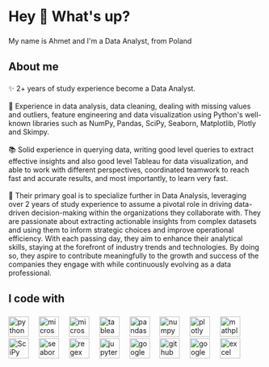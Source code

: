 <h1 align="left">Hey 👋 What's up?</h1>

###

<p align="left">My name is Ahmet and I'm a Data Analyst, from Poland</p>

###

<h2 align="left">About me</h2>

###

<p align="left">✨ 2+ years of study experience become a Data Analyst.<br><br>🚀 Experience in data analysis, data cleaning, dealing with missing values and outliers, feature engineering and data visualization using Python's well-known libraries such as NumPy, Pandas, SciPy, Seaborn, Matplotlib, Plotly and Skimpy.<br><br>📚 Solid experience in querying data, writing good level queries to extract effective insights and also good level Tableau for data visualization, and able to work with different perspectives, coordinated teamwork to reach fast and accurate results, and most importantly, to learn very fast.<br><br>🎯 Their primary goal is to specialize further in Data Analysis, leveraging over 2 years of study experience to assume a pivotal role in driving data-driven decision-making within the organizations they collaborate with. They are passionate about extracting actionable insights from complex datasets and using them to inform strategic choices and improve operational efficiency. With each passing day, they aim to enhance their analytical skills, staying at the forefront of industry trends and technologies. By doing so, they aspire to contribute meaningfully to the growth and success of the companies they engage with while continuously evolving as a data professional.</p>

###

<h2 align="left">I code with</h2>

###

<div align="left">
  <img src="https://cdn.jsdelivr.net/gh/devicons/devicon/icons/python/python-original.svg" height="40" alt="python logo"  />
  <img width="12" />
  <img src="https://cdn.simpleicons.org/microsoftsqlserver/CC2927" height="40" alt="microsoftsqlserver logo"  />
  <img width="12" />
  <img src="https://cdn-icons-png.flaticon.com/512/4248/4248443.png" height="40" alt="microsoftsqlserver logo"  />
  <img width="12" />
  <img src="https://camo.githubusercontent.com/3b5a45a66eb0a6511f86d8c054d58f06bda2b59a188750896c22d650e64cf913/68747470733a2f2f6c6f676f732d776f726c642e6e65742f77702d636f6e74656e742f75706c6f6164732f323032312f31302f5461626c6561752d456d626c656d2e706e67" height="40" alt="tableau logo"  />
  <img width="12" />
  <img src="https://cdn.jsdelivr.net/gh/devicons/devicon/icons/pandas/pandas-original.svg" height="40" alt="pandas logo"  />
  <img width="12" />
  <img src="https://cdn.jsdelivr.net/gh/devicons/devicon/icons/numpy/numpy-original.svg" height="40" alt="numpy logo"  />
  <img width="12" />
  <img src="https://camo.githubusercontent.com/28cfc72a00cbc9d811865cb0b0103d947564e11e17105a319703098fe3dce5ae/68747470733a2f2f7777772e766563746f726c6f676f2e7a6f6e652f6c6f676f732f706c6f745f6c792f706c6f745f6c792d6f6666696369616c2e737667" height="40" alt="plotly logo"  />
  <img width="12" />
  <img src="https://camo.githubusercontent.com/4571184cfb69acb12ec5999006f3497ce904a6fcdf973a8dda56b3ed9d82df59/68747470733a2f2f75706c6f61642e77696b696d656469612e6f72672f77696b6970656469612f636f6d6d6f6e732f7468756d622f302f30312f437265617465645f776974685f4d6174706c6f746c69622d6c6f676f2e7376672f3230343870782d437265617465645f776974685f4d6174706c6f746c69622d6c6f676f2e7376672e706e67" height="40" alt="mathplotlib logo"  />
  <img width="12" />
  <img src="https://camo.githubusercontent.com/00e95afe3084fc39f7e4c377ecaa0489c71924cc30e037c5a4a689a319c8de8b/68747470733a2f2f73747564796f70656469612e636f6d2f77702d636f6e74656e742f75706c6f6164732f323032332f30372f73636970792e706e67" height="40" alt="SciPy logo"  />
  <img width="12" />
  <img src="https://camo.githubusercontent.com/08d98ece5b14553925ebb99b8d15f62c900cad19b169de578a68bdb057d50c68/68747470733a2f2f736561626f726e2e7079646174612e6f72672f5f696d616765732f6c6f676f2d74616c6c2d6c6967687462672e737667" height="40" alt="seaborn logo"  />
  <img width="12" />
  <img src="https://skillicons.dev/icons?i=regex" height="40" alt="regex logo"  />
  <img width="12" />
  <img src="https://cdn.simpleicons.org/jupyter/F37626" height="40" alt="jupyter logo"  />
  <img width="12" />
  <img src="https://upload.wikimedia.org/wikipedia/commons/d/d0/Google_Colaboratory_SVG_Logo.svg" height="40" alt="google CoLab logo"  />
  <img width="12" />
  <img src="https://skillicons.dev/icons?i=github" height="40" alt="github logo"  />
  
  <img width="12" />
  <img src="https://camo.githubusercontent.com/4571184cfb69acb12ec5999006f3497ce904a6fcdf973a8dda56b3ed9d82df59/68747470733a2f2f75706c6f61642e77696b696d656469612e6f72672f77696b6970656469612f636f6d6d6f6e732f7468756d622f302f30312f437265617465645f776974685f4d6174706c6f746c69622d6c6f676f2e7376672f3230343870782d437265617465645f776974685f4d6174706c6f746c69622d6c6f676f2e7376672e706e67" height="40" alt="google sheets logo"  />
  <img width="12" />
  <img src="https://camo.githubusercontent.com/afa35eabf3843dfc8a1765d396a12e9d498ce8c74b7131bdc31e4fcb45b750b3/68747470733a2f2f313030306c6f676f732e6e65742f77702d636f6e74656e742f75706c6f6164732f323032302f30382f4d6963726f736f66742d457863656c2d4c6f676f2e706e67" height="40" alt="excel logo"  />
  
  
</div>

###
